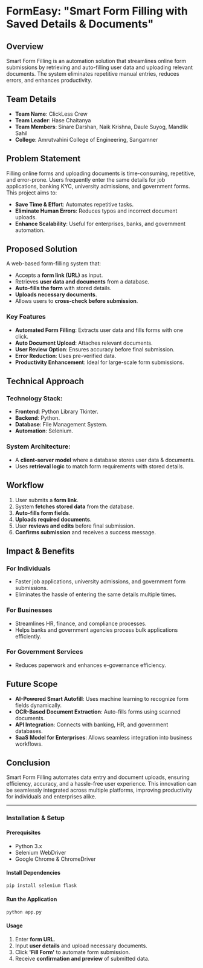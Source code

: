 # FormEasy: "Smart Form Filling with Saved Details & Documents"

## Overview
Smart Form Filling is an automation solution that streamlines online form submissions by retrieving and auto-filling user data and uploading relevant documents. The system eliminates repetitive manual entries, reduces errors, and enhances productivity.

## Team Details
- **Team Name**: ClickLess Crew  
- **Team Leader**: Hase Chaitanya  
- **Team Members**: Sinare Darshan, Naik Krishna, Daule Suyog, Mandlik Sahil  
- **College**: Amrutvahini College of Engineering, Sangamner  

## Problem Statement
Filling online forms and uploading documents is time-consuming, repetitive, and error-prone. Users frequently enter the same details for job applications, banking KYC, university admissions, and government forms. This project aims to:
- **Save Time & Effort**: Automates repetitive tasks.
- **Eliminate Human Errors**: Reduces typos and incorrect document uploads.
- **Enhance Scalability**: Useful for enterprises, banks, and government automation.

## Proposed Solution
A web-based form-filling system that:
- Accepts a **form link (URL)** as input.
- Retrieves **user data and documents** from a database.
- **Auto-fills the form** with stored details.
- **Uploads necessary documents**.
- Allows users to **cross-check before submission**.

### Key Features
- **Automated Form Filling**: Extracts user data and fills forms with one click.
- **Auto Document Upload**: Attaches relevant documents.
- **User Review Option**: Ensures accuracy before final submission.
- **Error Reduction**: Uses pre-verified data.
- **Productivity Enhancement**: Ideal for large-scale form submissions.

## Technical Approach
### Technology Stack:
- **Frontend**: Python Library Tkinter.
- **Backend**: Python.
- **Database**: File Management System.
- **Automation**: Selenium.

### System Architecture:
- A **client-server model** where a database stores user data & documents.
- Uses **retrieval logic** to match form requirements with stored details.

## Workflow
1. User submits a **form link**.
2. System **fetches stored data** from the database.
3. **Auto-fills form fields**.
4. **Uploads required documents**.
5. User **reviews and edits** before final submission.
6. **Confirms submission** and receives a success message.

## Impact & Benefits
### For Individuals
- Faster job applications, university admissions, and government form submissions.
- Eliminates the hassle of entering the same details multiple times.

### For Businesses
- Streamlines HR, finance, and compliance processes.
- Helps banks and government agencies process bulk applications efficiently.

### For Government Services
- Reduces paperwork and enhances e-governance efficiency.

## Future Scope
- **AI-Powered Smart Autofill**: Uses machine learning to recognize form fields dynamically.
- **OCR-Based Document Extraction**: Auto-fills forms using scanned documents.
- **API Integration**: Connects with banking, HR, and government databases.
- **SaaS Model for Enterprises**: Allows seamless integration into business workflows.

## Conclusion
Smart Form Filling automates data entry and document uploads, ensuring efficiency, accuracy, and a hassle-free user experience. This innovation can be seamlessly integrated across multiple platforms, improving productivity for individuals and enterprises alike.

---

### Installation & Setup
#### Prerequisites
- Python 3.x
- Selenium WebDriver
- Google Chrome & ChromeDriver

#### Install Dependencies
```sh
pip install selenium flask 
```

#### Run the Application
```sh
python app.py
```

#### Usage
1. Enter **form URL**.
2. Input **user details** and upload necessary documents.
3. Click **'Fill Form'** to automate form submission.
4. Receive **confirmation and preview** of submitted data.


